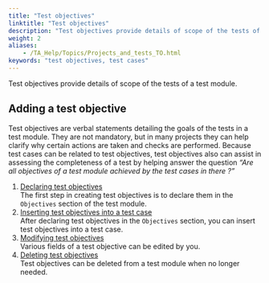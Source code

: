 ```yaml
--- 
title: "Test objectives"
linktitle: "Test objectives"
description: "Test objectives provide details of scope of the tests of a test module."
weight: 2
aliases: 
    - /TA_Help/Topics/Projects_and_tests_TO.html
keywords: "test objectives, test cases"
---
```


Test objectives provide details of scope of the tests of a test module.

## Adding a test objective

Test objectives are verbal statements detailing the goals of the tests in a test module. They are not mandatory, but in many projects they can help clarify why certain actions are taken and checks are performed. Because test cases can be related to test objectives, test objectives also can assist in assessing the completeness of a test by helping answer the question *“Are all objectives of a test module achieved by the test cases in there ?”*

1.  [Declaring test objectives](/TA_Help/Topics/Projects_and_tests_TO_declaring.html)  
The first step in creating test objectives is to declare them in the `Objectives` section of the test module.
2.  [Inserting test objectives into a test case](/TA_Help/Topics/Projects_and_tests_TO_inserting.html)  
After declaring test objectives in the `Objectives` section, you can insert test objectives into a test case.
3.  [Modifying test objectives](/TA_Help/Topics/Projects_and_tests_TO_modifying.html)  
Various fields of a test objective can be edited by you.
4.  [Deleting test objectives](/TA_Help/Topics/Projects_and_tests_TO_deleting.html)  
Test objectives can be deleted from a test module when no longer needed.



